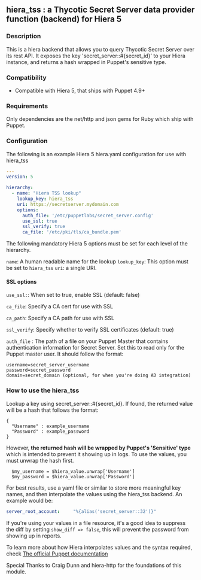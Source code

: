 

## hiera_tss : a Thycotic Secret Server data provider function (backend) for Hiera 5

### Description

This is a hiera backend that allows you to query Thycotic Secret Server over its rest API. It exposes the key 'secret_server::#{secret_id}' to your Hiera instance, and returns a hash wrapped in Puppet's sensitive type. 

### Compatibility

* Compatible with Hiera 5, that ships with Puppet 4.9+

### Requirements

Only dependencies are the net/http and json gems for Ruby which ship with Puppet.

### Configuration

The following is an example Hiera 5 hiera.yaml configuration for use with hiera_tss

```yaml
---
version: 5

hierarchy:
  - name: "Hiera TSS lookup"
    lookup_key: hiera_tss
    uri: https://secretserver.mydomain.com
    options:
      auth_file: '/etc/puppetlabs/secret_server.config'
      use_ssl: true
      ssl_verify: true
      ca_file: '/etc/pki/tls/ca_bundle.pem'
```

The following mandatory Hiera 5 options must be set for each level of the hierarchy.

`name`: A human readable name for the lookup
`lookup_key`: This option must be set to `hiera_tss`
`uri`: a single URI.

#### SSL options

`use_ssl:`: When set to true, enable SSL (default: false)

`ca_file`: Specify a CA cert for use with SSL

`ca_path`: Specify a CA path for use with SSL

`ssl_verify`: Specify whether to verify SSL certificates (default: true)

`auth_file` : The path of a file on your Puppet Master that contains authentication information for Secret Server. Set this to read only for the Puppet master user. It should follow the format:

  ```
  username=secret_server_username
  password=secret_password
  domain=secret_domain (optional, for when you're doing AD integration)
  ```

### How to use the hiera_tss

Lookup a key using secret_server::#{secret_id}. If found, the returned value will be a hash that follows the format:
```
{
  "Username" : example_username
  "Password" : example_password
}
```
However, **the returned hash will be wrapped by Puppet's 'Sensitive' type** which is intended to prevent it showing up in logs. To use the values, you must unwrap the hash first. 

``` Puppet
  $my_username = $hiera_value.unwrap['Username']
  $my_password = $hiera_value.unwrap['Password']
```

For best results, use a yaml file or similar to store more meaningful key names, and then interpolate the values using the hiera_tss backend. An example would be:

```mydata.yaml
server_root_account:     "%{alias('secret_server::32')}"
```

If you're using your values in a file resource, it's a good idea to suppress the diff by setting `show_diff => false`, this will prevent the password from showing up in reports. 

To learn more about how Hiera interpolates values and the syntax required, check [The official Puppet documentation](https://puppet.com/docs/puppet/4.10/hiera_subkey.html)

Special Thanks to Craig Dunn and hiera-http for the foundations of this module.
